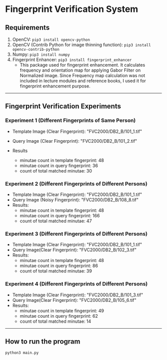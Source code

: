 # Fingerprint Verification System

## Requirements
1. OpenCV: ```pip3 install opencv-python```
2. OpenCV (Contrib Python for image thinning function): ```pip3 install opencv-contrib-python```
3. Numpy: ```pip3 install numpy```
4. Fingerprint Enhancer: ```pip3 install fingerprint_enhancer```
    - This package used for fingerprint enhancement. It calculates frequency and orientation map for applying Gabor Filter on Normalized image. Since Frequency map calculation was not included in lecture modules and reference books, I used it for fingerprint enhancement purpose.
---

## Fingerprint Verification Experiments

### Experiment 1 (Different Fingerprints of Same Person)
- Template Image (Clear Fingerprint): "FVC2000/DB2_B/101_1.tif"
- Query Image (Clear Fingerprint): "FVC2000/DB2_B/101_2.tif"

- Results
    - minutae count in template fingerprint: 48
    - minutae count in query fingerprint: 36
    - count of total matched minutae: 30


### Experiment 2 (Different Fingerprints of Different Persons)
- Template Image (Clear Fingerprint): "FVC2000/DB2_B/101_1.tif"
- Query Image (Noisy Fingerprint): "FVC2000/DB2_B/108_8.tif"
- Results:
    - minutae count in template fingerprint: 48
    - minutae count in query fingerprint: 166
    - count of total matched minutae: 47

### Experiment 3 (Different Fingerprints of Different Persons)
- Template Image (Clear Fingerprint): "FVC2000/DB2_B/101_1.tif"
- Query Image(Clear Fingerprint): "FVC2000/DB2_B/102_3.tif"
- Results:
    - minutae count in template fingerprint: 48
    - minutae count in query fingerprint: 86
    - count of total matched minutae: 39

### Experiment 4 (Different Fingerprints of Different Persons)
- Template Image (Clear Fingerprint): "FVC2000/DB2_B/101_3.tif"
- Query Image(Clear Fingerprint): "FVC2000/DB2_B/105_6.tif"
- Results:
    - minutae count in template fingerprint: 49
    - minutae count in query fingerprint: 62
    - count of total matched minutae: 14


---
## How to run the program

```
python3 main.py
```